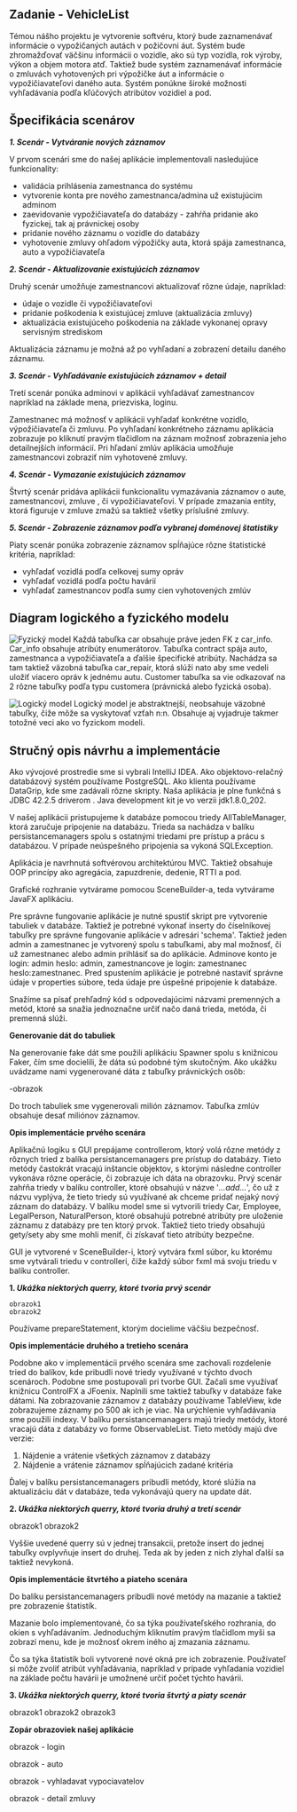﻿## **Zadanie - VehicleList**

Témou nášho projektu je vytvorenie softvéru, ktorý bude zaznamenávať informácie o vypožičaných autách v požičovni áut. Systém bude zhromažďovať väčšinu informácii o vozidle, ako sú typ vozidla, rok výroby, výkon a objem motora atď. Taktiež bude systém zaznamenávať informácie o zmluvách vyhotovených pri výpožičke áut a informácie o vypožičiavateľovi daného auta. Systém ponúkne široké možnosti vyhľadávania podľa kľúčových atribútov vozidiel a pod.

## **Špecifikácia scenárov**

***1. Scenár - Vytváranie nových záznamov***

 V prvom scenári sme do našej aplikácie implementovali nasledujúce funkcionality:
	 
 - validácia prihlásenia zamestnanca do systému
 - vytvorenie konta pre nového zamestnanca/admina už existujúcim adminom
 - zaevidovanie vypožičiavateľa do databázy - zahŕňa pridanie ako fyzickej, tak aj právnickej osoby
 - pridanie nového záznamu o vozidle do databázy
 - vyhotovenie zmluvy ohľadom výpožičky auta, ktorá spája zamestnanca, auto a vypožičiavateľa
 

***2. Scenár - Aktualizovanie existujúcich záznamov***

Druhý scenár umožňuje zamestnancovi aktualizovať rôzne údaje, napríklad:
 - údaje o vozidle či vypožičiavateľovi
 - pridanie poškodenia k existujúcej zmluve (aktualizácia zmluvy)
 - aktualizácia existujúceho poškodenia na základe vykonanej opravy servisným strediskom

Aktualizácia záznamu je možná až po vyhľadaní a zobrazení detailu daného záznamu.

***3. Scenár - Vyhľadávanie existujúcich záznamov + detail***

Tretí scenár ponúka adminovi v aplikácii vyhľadávať zamestnancov napríklad na základe mena, priezviska, loginu. 

Zamestnanec má možnosť v aplikácii vyhľadať konkrétne vozidlo, výpožičiavateľa či zmluvu. Po vyhľadaní konkrétneho záznamu aplikácia zobrazuje po kliknutí pravým tlačidlom na záznam možnosť zobrazenia jeho detailnejších informácií. Pri hľadaní zmlúv aplikácia umožňuje zamestnancovi zobraziť ním vyhotovené zmluvy.

***4. Scenár - Vymazanie existujúcich záznamov***

Štvrtý scenár pridáva aplikácii funkcionalitu vymazávania záznamov o aute, zamestnancovi, zmluve , či vypožičiavateľovi. V prípade zmazania entity, ktorá figuruje v zmluve zmažú sa taktiež všetky príslušné zmluvy.

***5. Scenár - Zobrazenie záznamov podľa vybranej doménovej štatistiky***

Piaty scenár ponúka zobrazenie záznamov spĺňajúce rôzne štatistické kritéria, napríklad:
	

 - vyhľadať vozidlá podľa celkovej sumy opráv
 - vyhľadať vozidlá podľa počtu havárií
 - vyhľadať zamestnancov podľa sumy cien vyhotovených zmlúv

## Diagram logického a fyzického  modelu
![Fyzický model](https://github.com/fiit-dbs-2019/dbs2019-project-assignment-jozo-kamil/blob/stvrtyPiatyScenar/doc/fyzickyModel.png)
Každá tabuľka car obsahuje práve jeden FK z car_info. Car_info obsahuje atribúty enumerátorov. Tabuľka contract spája auto, zamestnanca a vypožičiavateľa a ďalšie špecifické atribúty. Nachádza sa tam taktiež väzobná tabuľka car_repair, ktorá slúži nato aby sme vedeli uložiť viacero opráv k jednému autu. Customer tabuľka sa vie odkazovať na 2 rôzne tabuľky podľa typu customera (právnická alebo fyzická osoba).

![Logický model](https://github.com/fiit-dbs-2019/dbs2019-project-assignment-jozo-kamil/blob/stvrtyPiatyScenar/doc/logickyModel.png)
Logický model je abstraktnejší, neobsahuje väzobné tabuľky, čiže môže sa vyskytovať vzťah n:n. Obsahuje aj vyjadruje takmer totožné veci ako vo fyzickom modeli.

## Stručný opis návrhu a implementácie

Ako vývojové prostredie sme si vybrali IntelliJ IDEA. Ako objektovo-relačný databázový systém používame PostgreSQL. Ako klienta používame DataGrip, kde sme zadávali rôzne skripty. Naša aplikácia je plne funkčná s JDBC 42.2.5 driverom . Java development kit je vo verzii jdk1.8.0_202. 

V našej aplikácii pristupujeme k databáze pomocou triedy AllTableManager, ktorá zaručuje pripojenie na databázu. Trieda sa nachádza v balíku persistancemanagers spolu s ostatnými triedami pre prístup a prácu s databázou. V prípade neúspešného pripojenia sa vykoná SQLException.

Aplikácia je navrhnutá softvérovou architektúrou MVC. Taktiež obsahuje OOP princípy ako agregácia, zapuzdrenie, dedenie, RTTI a pod.

Grafické rozhranie vytvárame pomocou SceneBuilder-a, teda vytvárame JavaFX aplikáciu.

Pre správne fungovanie aplikácie je nutné spustiť skript pre vytvorenie tabuliek v databáze. Taktiež je potrebné vykonať inserty do číselníkovej tabuľky pre správne fungovanie aplikácie v adresári 'schema'. Taktiež jeden admin a zamestnanec je vytvorený spolu s tabuľkami, aby mal možnosť, či už zamestnanec alebo admin prihlásiť sa do aplikácie. Adminove konto je login: admin heslo: admin, zamestnancove je login: zamestnanec heslo:zamestnanec. Pred spustením aplikácie je potrebné nastaviť správne údaje v properties súbore, teda údaje pre úspešné pripojenie k databáze.

Snažíme sa písať prehľadný kód s odpovedajúcimi názvami premenných a metód, ktoré sa snažia jednoznačne určiť načo daná trieda, metóda, či premenná slúži. 

**Generovanie dát do tabuliek**

Na generovanie fake dát sme použili aplikáciu Spawner spolu s knižnicou Faker, čím sme docielili, že dáta sú podobné tým skutočným. Ako ukážku uvádzame nami vygenerované dáta z tabuľky právnických osôb:

-obrazok

Do troch tabuliek sme vygenerovali milión záznamov. Tabuľka zmlúv obsahuje desať miliónov záznamov.

**Opis implementácie prvého scenára**

Aplikačnú logiku s GUI prepájame controllerom, ktorý volá rôzne metódy z rôznych tried z balíka persistancemanagers pre prístup do databázy. Tieto metódy častokrát vracajú inštancie objektov, s ktorými následne controller vykonáva rôzne operácie, či zobrazuje ich dáta na obrazovku. Prvý scenár zahŕňa triedy v balíku controller, ktoré obsahujú v názve '*...add...*', čo už z názvu vyplýva, že tieto triedy sú využívané ak chceme pridať nejaký nový záznam do databázy. V balíku model sme si vytvorili triedy Car, Employee, LegalPerson, NaturalPerson, ktoré obsahujú potrebné atribúty pre uloženie záznamu z databázy pre ten ktorý prvok. Taktiež tieto triedy obsahujú gety/sety aby sme mohli meniť, či získavať tieto atribúty bezpečne.

GUI je vytvorené v SceneBuilder-i, ktorý vytvára fxml súbor, ku ktorému sme vytvárali triedu v controlleri, čiže každý súbor fxml má svoju triedu v balíku controller.

**1. *Ukážka niektorých querry, ktoré tvoria prvý scenár***

    obrazok1
    obrazok2

Používame prepareStatement, ktorým docielime väčšiu bezpečnosť.

**Opis implementácie druhého a tretieho scenára**
 
 Podobne ako v implementácii prvého scenára sme zachovali rozdelenie tried do balíkov, kde pribudli nové triedy využívané v týchto dvoch scenároch. Podobne sme postupovali pri tvorbe GUI. Začali sme využívať knižnicu ControlFX a JFoenix. Naplnili sme taktiež tabuľky v databáze fake dátami. Na zobrazovanie záznamov z databázy používame TableView, kde zobrazujeme záznamy po 500 ak ich je viac. Na urýchlenie vyhľadávania sme použili indexy. V balíku persistancemanagers majú triedy metódy, ktoré vracajú dáta z databázy vo forme ObservableList. Tieto metódy majú dve verzie: 

 1. Nájdenie a vrátenie všetkých záznamov z databázy
 2. Nájdenie a vrátenie záznamov spĺňajúcich zadané kritéria

Ďalej v balíku persistancemanagers pribudli metódy, ktoré slúžia na aktualizáciu dát v databáze, teda vykonávajú query na update dát.


**2. *Ukážka niektorých querry, ktoré tvoria druhý a tretí scenár***

 obrazok1
 obrazok2
 
Vyššie uvedené querry sú v jednej transakcii, pretože insert do jednej tabuľky ovplyvňuje insert do druhej. Teda ak by jeden z nich zlyhal ďalší sa taktiež nevykoná.

**Opis implementácie štvrtého a piateho scenára**

Do balíku persistancemanagers pribudli nové metódy na mazanie a taktiež pre zobrazenie štatistík.

Mazanie bolo implementované, čo sa týka používateľského rozhrania, do okien s vyhľadávaním. Jednoduchým kliknutím pravým tlačidlom myši sa zobrazí menu, kde je možnosť okrem iného aj zmazania záznamu. 
 
 Čo sa týka štatistík boli vytvorené nové okná pre ich zobrazenie. Používateľ si môže zvoliť atribút vyhľadávania, napríklad v prípade vyhľadania vozidiel na základe počtu havárii je umožnené určiť počet týchto havárii.

 **3. *Ukážka niektorých querry, ktoré tvoria štvrtý a piaty scenár***

obrazok1
obrazok2
obrazok3

**Zopár obrazoviek našej aplikácie**

obrazok - login

obrazok - auto

obrazok - vyhladavat vypociavatelov

obrazok - detail zmluvy 
